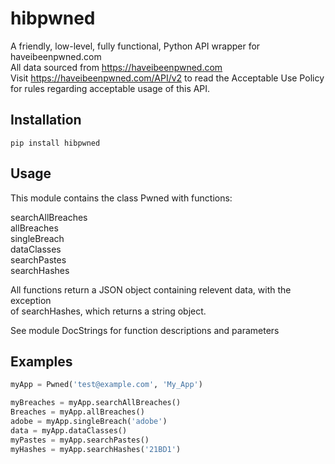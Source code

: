 # hibpwned
A friendly, low-level, fully functional, Python API wrapper for haveibeenpwned.com <br/>
All data sourced from https://haveibeenpwned.com <br/>
Visit https://haveibeenpwned.com/API/v2 to read the Acceptable Use Policy <br/>
for rules regarding acceptable usage of this API. <br/>


## Installation
```
pip install hibpwned
```


## Usage
This module contains the class Pwned with functions: <br/>

searchAllBreaches <br/>
allBreaches <br/>
singleBreach <br/>
dataClasses <br/>
searchPastes <br/>
searchHashes <br/>

All functions return a JSON object containing relevent data, with the exception <br/>
of searchHashes, which returns a string object.

See module DocStrings for function descriptions and parameters <br/>


## Examples
```python
myApp = Pwned('test@example.com', 'My_App')

myBreaches = myApp.searchAllBreaches()
Breaches = myApp.allBreaches()
adobe = myApp.singleBreach('adobe')
data = myApp.dataClasses()
myPastes = myApp.searchPastes()
myHashes = myApp.searchHashes('21BD1')
```

